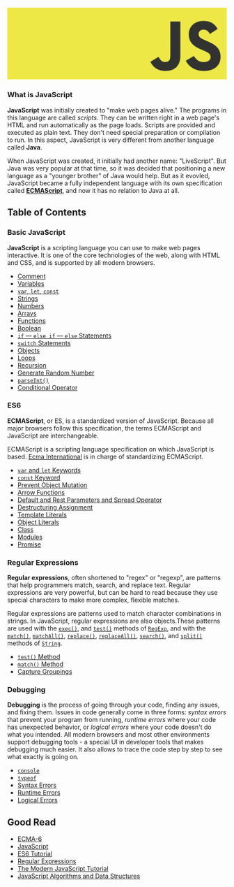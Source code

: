 ![javascript-header](../assets/img/javascript-header.png)

### What is JavaScript
**JavaScript** was initially created to "make web pages alive." The programs in this language are called *scripts*. They can be written right in a web page's HTML and run automatically as the page loads. Scripts are provided and executed as plain text. They don't need special preparation or compilation to run. In this aspect, JavaScript is very different from another language called **Java**.

When JavaScript was created, it initially had another name: "LiveScript". But Java was very popular at that time, so it was decided that positioning a new language as a "younger brother" of Java would help. But as it evovled, JavaScript became a fully independent language with its own specification called [**ECMAScript**](http://en.wikipedia.org/wiki/ECMAScript), and now it has no relation to Java at all.

## Table of Contents

### Basic JavaScript

**JavaScript** is a scripting language you can use to make web pages interactive. It is one of the core technologies of the web, along with HTML and CSS, and is supported by all modern browsers.

* [Comment](basics/comment-variables.md#comment)
* [Variables](basics/comment-variables.md#variables)
* [`var`, `let`, `const`](basics/var-let-const.md)
* [Strings](basics/string.md)
* [Numbers](basics/numbers.md)
* [Arrays](basics/array.md)
* [Functions](basics/functions.md)
* [Boolean](basics/boolean.md)
* [`if` — `else if` — `else` Statements](basics/if-else-if.md)
* [`switch` Statements](basics/swtich.md)
* [Objects](basics/objects.md)
* [Loops](basics/loops.md)
* [Recursion](basics/recursion.md)
* [Generate Random Number](basics/generate-random.md)
* [`parseInt()`](basics/parseInt.md)
* [Conditional Operator](basics/conditional-operator.md)

### ES6

**ECMAScript**, or ES, is a standardized version of JavaScript. Because all major browsers follow this specification, the terms ECMAScript and JavaScript are interchangeable.

ECMAScript is a scripting language specification on which JavaScript is based. [Ecma International](https://www.ecma-international.org/) is in charge of standardizing ECMAScript.

* [`var` and `let` Keywords](es6/var-let.md)
* [`const` Keyword](es6/const.md)
* [Prevent Object Mutation](es6/object-mutation.md)
* [Arrow Functions](es6/arrow-functions.md)
* [Default and Rest Parameters and Spread Operator](es6/functions.md)
* [Destructuring Assignment](es6/destructuring-assignment.md)
* [Template Literals](es6/template-literals.md)
* [Object Literals](es6/object-literals.md)
* [Class](es6/class.md)
* [Modules](es6/modules.md)
* [Promise](es6/promise.md)

### Regular Expressions
**Regular expressions**, often shortened to "regex" or "regexp", are patterns that help programmers match, search, and replace text. Regular expressions are very powerful, but can be hard to read because they use special characters to make more complex, flexible matches.

Regular expressions are patterns used to match character combinations in strings. In JavaScript, regular expressions are also objects.These patterns are used with the [`exec()`](https://developer.mozilla.org/en-US/docs/Web/JavaScript/Reference/Global_Objects/RegExp/exec), and [`test()`](https://developer.mozilla.org/en-US/docs/Web/JavaScript/Reference/Global_Objects/RegExp/test) methods of [`RegExp`](https://developer.mozilla.org/en-US/docs/Web/JavaScript/Reference/Global_Objects/RegExp), and with the [`match()`](https://developer.mozilla.org/en-US/docs/Web/JavaScript/Reference/Global_Objects/String/match), [`matchAll()`](https://developer.mozilla.org/en-US/docs/Web/JavaScript/Reference/Global_Objects/String/matchAll), [`replace()`](https://developer.mozilla.org/en-US/docs/Web/JavaScript/Reference/Global_Objects/String/replace), [`replaceAll()`](https://developer.mozilla.org/en-US/docs/Web/JavaScript/Reference/Global_Objects/String/replaceAll), [`search()`](https://developer.mozilla.org/en-US/docs/Web/JavaScript/Reference/Global_Objects/String/search), and [`split()`](https://developer.mozilla.org/en-US/docs/Web/JavaScript/Reference/Global_Objects/String/split) methods of [`String`](https://developer.mozilla.org/en-US/docs/Web/JavaScript/Reference/Global_Objects/String).

* [`test()` Method](regex/test-method.md)
* [`match()` Method](regex/match-method.md)
* [Capture Groupings](regex/capture-group.md)

### Debugging
**Debugging** is the process of going through your code, finding any issues, and fixing them. Issues in code generally come in three forms: *syntax errors* that prevent your program from running, *runtime errors* where your code has unexpected behavior, or *logical errors* where your code doesn't do what you intended. All modern browsers and most other environments support debugging tools - a special UI in developer tools that makes debugging much easier. It also allows to trace the code step by step to see what exactly is going on.

* [`console`](debugging/console.md)
* [`typeof`](debugging/typeof.md)
* [Syntax Errors](debugging/syntax-errors.md)
* [Runtime Errors](debugging/runtime-errors.md)
* [Logical Errors](debugging/logical-errors.md)

## Good Read
* [ECMA-6](https://www.ecma-international.org/publications-and-standards/standards/ecma-6/)
* [JavaScript](https://developer.mozilla.org/en-US/docs/Web/JavaScript)
* [ES6 Tutorial](https://www.javascripttutorial.net/es6/)
* [Regular Expressions](https://developer.mozilla.org/en-US/docs/Web/JavaScript/Guide/Regular_Expressions)
* [The Modern JavaScript Tutorial](https://javascript.info/)
* [JavaScript Algorithms and Data Structures](https://www.freecodecamp.org/learn/javascript-algorithms-and-data-structures/)